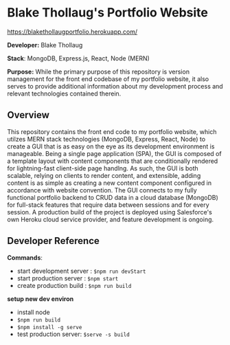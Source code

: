 # Blake Thollaug's Portfolio Website

https://blakethollaugportfolio.herokuapp.com/

**Developer:** Blake Thollaug

**Stack**: MongoDB, Express.js, React, Node (MERN)

**Purpose:** While the primary purpose of this repository is version management for the front end codebase of my portfolio website, it also serves to provide additional information about my development process and relevant technologies contained therein.

## Overview
This repository contains the front end code to my portfolio website, which utilzes MERN stack technologies (MongoDB, Express, React, Node) to create a GUI that is as easy on the eye as its development environment is manageable. Being a single page application (SPA), the GUI is composed of a template layout with content components that are conditionally rendered for lightning-fast client-side page handlng. As such, the GUI is both scalable, relying on clients to render content, and extensible, adding content is as simple as creating a new content component configured in accordance with website convention. The GUI connects to my fully functional portfolio backend to CRUD data in a cloud database (MongoDB) for full-stack features that require data between sessions and for every session. A production build of the project is deployed using Salesforce's own Heroku cloud service provider, and feature development is ongoing.

## Developer Reference

**Commands**:
 - start development server     : `$npm run devStart`
 - start production server      : `$npm start` 
 - create production build      : `$npm run build`


**setup new dev environ**
 - install node
 - `$npm run build`
 - `$npm install -g serve`
 - test production server: `$serve -s build`
